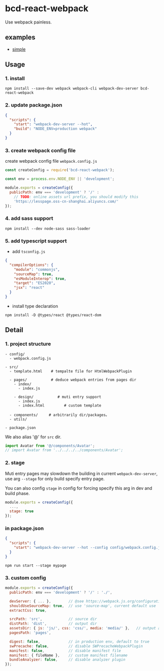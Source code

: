 # bcd-react-webpack

Use webpack painless.


## examples

- [simple](../../examples/webpack)


## Usage


### 1. install

```shell
npm install --save-dev webpack webpack-cli webpack-dev-server bcd-react-webpack
```


### 2. update package.json

```json
{
  "scripts": {
    "start": "webpack-dev-server --hot",
    "build": "NODE_ENV=production webpack"
  }
}
```

### 3. create webpack config file

create webpack config file `webpack.config.js`


```js
const createConfig = require('bcd-react-webpack');

const env = process.env.NODE_ENV || 'development';

module.exports = createConfig({
  publicPath: env === 'development' ? '/' :
    // TODO: online assets url prefix, you should modify this
    'https://lesspage.oss-cn-shanghai.aliyuncs.com/'
});
```

### 4. add sass support

```
npm install --dev node-sass sass-loader
```

### 5. add typescript support

- add `tsconfig.js`

```json
{
  "compilerOptions": {
    "module": "commonjs",
    "sourceMap": true,
    "esModuleInterop": true,
    "target": "ES2020",
    "jsx": "react"
  }
}
```

- install type declaration

```
npm install -D @types/react @types/react-dom
```

## Detail

### 1. project structure

```
- config/
  - webpack.config.js

- src/
  - template.html    # tempalte file for HtmlWebpackPlugin

  - pages/           # deduce webpack entries from pages dir
    - index/
      - index.js

    - design/           # muti entry support
      - index.js
      - index.html         # custom template

  - components/     # arbitrarily dir/packages。
  - utils/

- package.json
```

We also alias '@' for `src` dir.

```js
import Avatar from '@/components/Avatar';
// import Avatar from '../../../../components/Avatar';
```


### 2. stage

Muti entry pages may slowdown the building in current `webpack-dev-server`,
use arg `--stage` for only build specify entry page.

You can also config `stage` in config for forcing specify this arg in dev and build phase.

```js
module.exports = createConfig({
  ...,
  stage: true
});
```

### in package.json

```json
{
  "scripts": {
    "start": "webpack-dev-server --hot --config config/webpack.config.js"
  }
}
```

```shell
npm run start --stage mypage
```


### 3. custom config


```js
module.exports = createConfig({
  publicPath: env === 'development' ? '/' : './',

  devServer: { ... },        // @see https://webpack.js.org/configuration/dev-server/
  shouldUseSourceMap: true,  // use 'source-map', current default use 'cheap-module-source-map'
  extractCss: true,

  srcPath: 'src',            // source dir
  distPath: 'dist',          // output dir
  assetsDir: { js: 'js/', css: 'css/', media: 'media/' },   // output assets dir
  pagesPath: 'pages',

  digest: false,             // in production env, default to true
  swPrecache: false,         // disable SWPrecacheWebpackPlugin
  manifest: false,           // disable manifest file
  manifest: { fileName },    // custom manifest filename
  bundleAnalyzer: false,     // disable analyzer plugin
});
```
